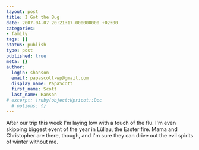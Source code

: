 ```yaml
---
layout: post
title: I Got the Bug
date: 2007-04-07 20:21:17.000000000 +02:00
categories:
- family
tags: []
status: publish
type: post
published: true
meta: {}
author:
  login: shanson
  email: papascott-wp@gmail.com
  display_name: PapaScott
  first_name: Scott
  last_name: Hanson
# excerpt: !ruby/object:Hpricot::Doc
  # options: {}
---
```

<p>After our trip this week I'm laying low with a touch of the flu. I'm even skipping biggest event of the year in Lüllau, the Easter fire. Mama and Christopher are there, though, and I'm sure they can drive out the evil spirits of winter without me.</p>
